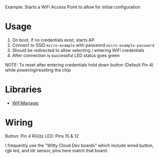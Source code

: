 Example: Starts a WiFi Access Point to allow for initial configuration

# Usage
1. On boot, if no credentials exist, starts AP
2. Connect to SSID `micro-example` with password `micro-example-password`
3. Should be redirected to allow selecting / entering WiFi credentials
4. After connection is successful LED status goes green

NOTE: To reset after entering credentials hold down button (Default Pin 4) while powering/reseting the chip

# Libraries
* [WiFiManager](https://github.com/tzapu/WiFiManager/)

# Wiring
Button:    Pin 4
RG(b) LED: Pins 15 & 12

I frequently use the "Witty Cloud Dev boards" which include wired button, rgb led, and ldr sensor, pins here match that board.
